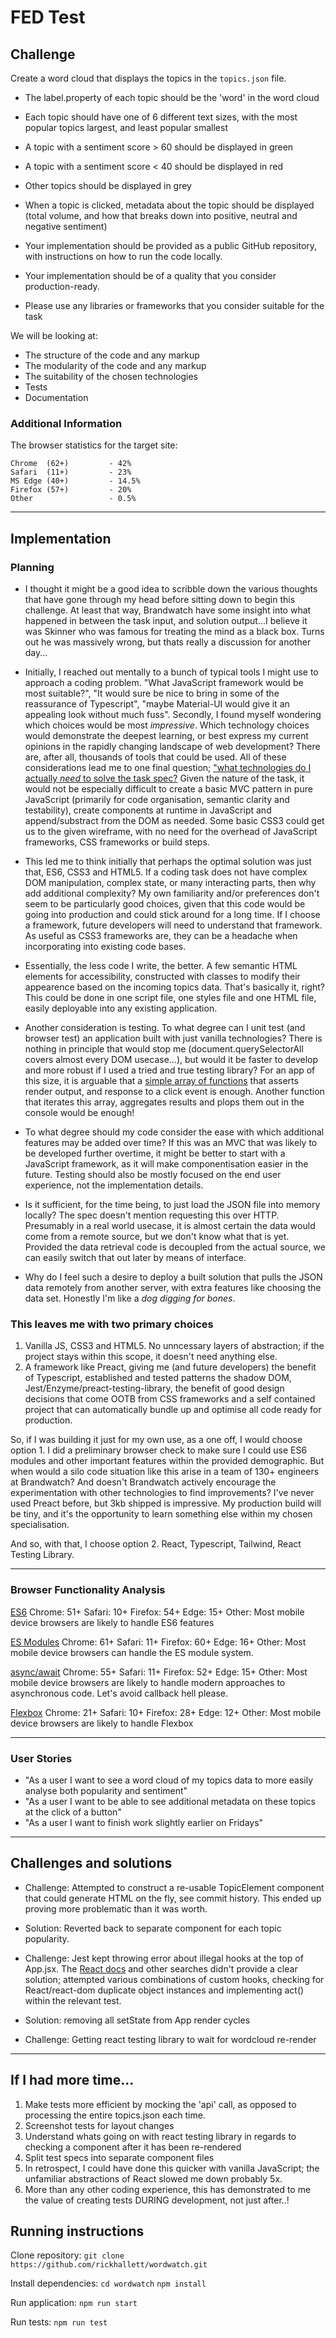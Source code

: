 # FED Test

## Challenge

Create a word cloud that displays the topics in the `topics.json` file.

- The label.property of each topic should be the 'word' in the word cloud
- Each topic should have one of 6 different text sizes, with the most popular topics largest, and least popular smallest
- A topic with a sentiment score > 60 should be displayed in green
- A topic with a sentiment score < 40 should be displayed in red
- Other topics should be displayed in grey
- When a topic is clicked, metadata about the topic should be displayed (total volume, and how that breaks down into positive, neutral and negative sentiment)

- Your implementation should be provided as a public GitHub repository, with instructions on how to run the code locally.
- Your implementation should be of a quality that you consider production-ready.
- Please use any libraries or frameworks that you consider suitable for the task

We will be looking at:

- The structure of the code and any markup
- The modularity of the code and any markup
- The suitability of the chosen technologies
- Tests
- Documentation

### Additional Information

The browser statistics for the target site:

```
Chrome  (62+)         - 42%
Safari  (11+)         - 23%
MS Edge (40+)         - 14.5%
Firefox (57+)         - 20%
Other                 - 0.5%
```

---

## Implementation

### Planning

- I thought it might be a good idea to scribble down the various thoughts that have gone through my head before sitting down to begin this challenge. At least that way, Brandwatch have some insight into what happened in between the task input, and solution output...I believe it was Skinner who was famous for treating the mind as a black box. Turns out he was massively wrong, but thats really a discussion for another day...

- Initially, I reached out mentally to a bunch of typical tools I might use to approach a coding problem. "What JavaScript framework would be most suitable?", "It would sure be nice to bring in some of the reassurance of Typescript", "maybe Material-UI would give it an appealing look without much fuss". Secondly, I found myself wondering which choices would be most _impressive_. Which technology choices would demonstrate the deepest learning, or best express my current opinions in the rapidly changing landscape of web development? There are, after all, thousands of tools that could be used. All of these considerations lead me to one final question; ["what technologies do I actually _need_ to solve the task spec?](https://stackoverflow.blog/2020/02/03/is-it-time-for-a-front-end-framework/) Given the nature of the task, it would not be especially difficult to create a basic MVC pattern in pure JavaScript (primarily for code organisation, semantic clarity and testability), create components at runtime in JavaScript and append/substract from the DOM as needed. Some basic CSS3 could get us to the given wireframe, with no need for the overhead of JavaScript frameworks, CSS frameworks or build steps.

- This led me to think initially that perhaps the optimal solution was just that, ES6, CSS3 and HTML5. If a coding task does not have complex DOM manipulation, complex state, or many interacting parts, then why add additional complexity? My own familiarity and/or preferences don't seem to be particularly good choices, given that this code would be going into production and could stick around for a long time. If I choose a framework, future developers will need to understand that framework. As useful as CSS3 frameworks are, they can be a headache when incorporating into existing code bases.

- Essentially, the less code I write, the better. A few semantic HTML elements for accessibility, constructed with classes to modify their appearence based on the incoming topics data. That's basically it, right? This could be done in one script file, one styles file and one HTML file, easily deployable into any existing application.

- Another consideration is testing. To what degree can I unit test (and browser test) an application built with just vanilla technologies? There is nothing in principle that would stop me (document.querySelectorAll covers almost every DOM usecase...), but would it be faster to develop and more robust if I used a tried and true testing library? For an app of this size, it is arguable that a [simple array of functions](https://github.com/rickhallett/jstinytest) that asserts render output, and response to a click event is enough. Another function that iterates this array, aggregates results and plops them out in the console would be enough!

- To what degree should my code consider the ease with which additional features may be added over time? If this was an MVC that was likely to be developed further overtime, it might be better to start with a JavaScript framework, as it will make componentisation easier in the future. Testing should also be mostly focused on the end user experience, not the implementation details.

- Is it sufficient, for the time being, to just load the JSON file into memory locally? The spec doesn't mention requesting this over HTTP. Presumably in a real world usecase, it is almost certain the data would come from a remote source, but we don't know what that is yet. Provided the data retrieval code is decoupled from the actual source, we can easily switch that out later by means of interface.

- Why do I feel such a desire to deploy a built solution that pulls the JSON data remotely from another server, with extra features like choosing the data set. Honestly I'm like a _dog digging for bones_.

### This leaves me with two primary choices

1. Vanilla JS, CSS3 and HTML5. No unncessary layers of abstraction; if the project stays within this scope, it doesn't need anything else.
2. A framework like Preact, giving me (and future developers) the benefit of Typescript, established and tested patterns the shadow DOM, Jest/Enzyme/preact-testing-library, the benefit of good design decisions that come OOTB from CSS frameworks and a self contained project that can automatically bundle up and optimise all code ready for production.

So, if I was building it just for my own use, as a one off, I would choose option 1. I did a preliminary browser check to make sure I could use ES6 modules and other important features within the provided demographic. But when would a silo code situation like this arise in a team of 130+ engineers at Brandwatch? And doesn't Brandwatch actively encourage the experimentation with other technologies to find improvements? I've never used Preact before, but 3kb shipped is impressive. My production build will be tiny, and it's the opportunity to learn something else within my chosen specialisation.

And so, with that, I choose option 2. React, Typescript, Tailwind, React Testing Library.

---

### Browser Functionality Analysis

[ES6](https://caniuse.com/?search=es6)
Chrome: 51+
Safari: 10+
Firefox: 54+
Edge: 15+
Other: Most mobile device browsers are likely to handle ES6 features

[ES Modules](https://caniuse.com/es6-module)
Chrome: 61+
Safari: 11+
Firefox: 60+
Edge: 16+
Other: Most mobile device browsers can handle the ES module system.

[async/await](https://caniuse.com/?search=async)
Chrome: 55+
Safari: 11+
Firefox: 52+
Edge: 15+
Other: Most mobile device browsers are likely to handle modern approaches to asynchronous code. Let's avoid callback hell please.

[Flexbox](https://caniuse.com/?search=flex)
Chrome: 21+
Safari: 10+
Firefox: 28+
Edge: 12+
Other: Most mobile device browsers are likely to handle Flexbox

---

### User Stories

- "As a user I want to see a word cloud of my topics data to more easily analyse both popularity and sentiment"
- "As a user I want to be able to see additional metadata on these topics at the click of a button"
- "As a user I want to finish work slightly earlier on Fridays"

---

## Challenges and solutions

- Challenge: Attempted to construct a re-usable TopicElement component that could generate HTML on the fly, see commit history. This ended up proving more problematic than it was worth.
- Solution: Reverted back to separate component for each topic popularity.

- Challenge: Jest kept throwing error about illegal hooks at the top of App.jsx. The [React docs](https://reactjs.org/warnings/invalid-hook-call-warning.html) and other searches didn't provide a clear solution; attempted various combinations of custom hooks, checking for React/react-dom duplicate object instances and implementing act() within the relevant test.
- Solution: removing all setState from App render cycles

- Challenge: Getting react testing library to wait for wordcloud re-render

---

## If I had more time...

1. Make tests more efficient by mocking the 'api' call, as opposed to processing the entire topics.json each time.
2. Screenshot tests for layout changes
3. Understand whats going on with react testing library in regards to checking a component after it has been re-rendered
4. Split test specs into separate component files
5. In retrospect, I could have done this quicker with vanilla JavaScript; the unfamiliar abstractions of React slowed me down probably 5x.
6. More than any other coding experience, this has demonstrated to me the value of creating tests DURING development, not just after..!

## Running instructions

Clone repository:
`git clone https://github.com/rickhallett/wordwatch.git`

Install dependencies:
`cd wordwatch`
`npm install`

Run application:
`npm run start`

Run tests:
`npm run test`
